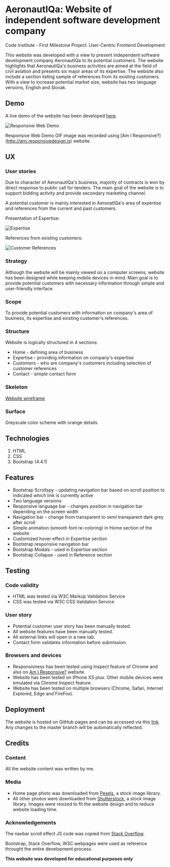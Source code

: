 # AeronautIQa: Website of independent software development company
Code Institute - First Milestone Project: User-Centric Frontend Development 

This website was developed with a view to present independent software development company AeronautIQa to its potential customers. The website highlights that AeronautiQa's business activities are aimed at the field of civil aviation and presents six major areas of its expertise. The website also include a section listing sample of references from its existing customers. With a view to increase potential market size, website has two language versions, English and Slovak.


## Demo
A live demo of the website has been developed  [here](https://milan-stefanik.github.io/project1-aeronautiqa/).

![Responsive Web Demo](https://github.com/milan-stefanik/project1-aeronautiqa/raw/master/assets/images/demo.gif "Responsive Web Demo")

Responsive Web Demo GIF image was recorded using [Am I Responsive?] (http://ami.responsivedesign.is) website. 


## UX

### User stories

Due to character of AeronautIQa's business, majority of contracts is won by direct response to public call for tenders. The main goal of the website is to support bidding activity and provide secondary marketing channel.

A potential customer is mainly interested in AeronatIQa's area of expertise and references from the current and past customers.

Presentation of Expertise:

![Expertise](https://github.com/milan-stefanik/project1-aeronautiqa/raw/master/assets/images/demo.gif "Expertise Demo")

References from existing customers:

![Customer References](https://github.com/milan-stefanik/project1-aeronautiqa/raw/master/assets/images/demo.gif "Customer References Demo")

### Strategy
Although the website will be mainly viewed on a computer screens, website has been designed while keeping mobile devices in mind. Main goal is to provide potential customers with necessary information through simple and user-friendly interface.

### Scope
To provide potential customers with information on company's area of business, its expertise and existing customer's references.  

### Structure
Website is logically structured in 4 sections:
* Home - defining area of business
* Expertise - providing information on company's expertise
* Customers - who are company's customers including selection of customer references
* Contact - simple contact form

### Skeleton
[Website wireframe](https://github.com/milan-stefanik/project1-aeronautiqa/raw/master/assets/wireframes/wireframe.pdf)

### Surface
Greyscale color scheme with orange details.

## Technologies
1. HTML
2. CSS
3. Bootstrap (4.4.1)


## Features
* Bootstrap Scrollspy - updating navigation bar based on scroll position to indicated which link is currently active
* Two language versions
* Responsive language bar - changes position in navigation bar depending on the screen width
* Navigation bar - change from transparent to semi transparent dark grey after scroll
* Simple animation (smooth font re-coloring) in Home section of the website
* Customized hover effect in Expertise section 
* Bootstrap responsive navigation bar
* Bootstrap Modals - used in Expertise section
* Bootstrap Collapse - used in Reference section



## Testing

### Code validity
* HTML was tested via W3C Markup Validation Service
* CSS was tested via W3C CSS Validation Service

### User story
* Potential customer user story has been manually tested.
* All website features have been manually tested.
* All external links will open in a new tab.
* Contact form validates information before submission. 

### Browsers and devices
* Responsivness has been tested using Inspect feature of Chrome and also on [Am I Responsive?](http://ami.responsivedesign.is) website.
* Website has been tested on iPhone XS plus. Other mobile devices were emulated via Chrome Inspect feature.
* Website has been tested on multiple browsers (Chrome, Safari, Internet Explored, Edge and FireFox). 


## Deployment
The website is hosted on GitHub pages and can be accessed via this [link](https://milan-stefanik.github.io/project1-aeronautiqa/). Any changes to the master branch will be automatically reflected.



## Credits

### Content
All the website content was written by me. 

### Media
* Home page photo was downloaded from [Pexels](https://www.pexels.com/), a stock image library.
* All other photos were downloaded from [Shutterstock](https://www.shutterstock.com/), a stock image library.
Images were resized to fit the website design and to reduce website loading time.

### Acknowledgements
The navbar scroll effect JS code was copied from [Stack Overflow](https://stackoverflow.com/questions/55360887/navbar-not-functioning-like-its-supposed-to).

Bootstrap, Stack Overflow, W3C webpages were used as reference throught the entire development process.

**This website was developed for educational purposes only** 